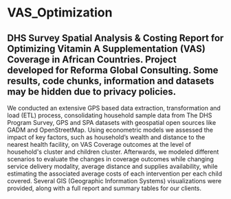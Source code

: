 # VAS_Optimization
DHS Survey Spatial Analysis & Costing Report for Optimizing Vitamin A Supplementation (VAS) Coverage in African Countries.
 Project developed for Reforma Global Consulting. 
 Some results, code chunks, information and datasets may be hidden due to privacy policies.
-----------------------------------------------------------------------------------------------------------------------------------------------
We conducted an extensive GPS based data extraction, transformation and load (ETL) process, consolidating household sample data from The DHS Program Survey, GPS and SPA datasets with geospatial open sources like GADM and OpenStreetMap. Using econometric models we assessed the impact of key factors, such as household’s wealth and distance to the nearest health facility, on VAS Coverage outcomes at the level of household's cluster and children cluster. Afterwards, we modeled different scenarios to evaluate the changes in coverage outcomes while changing service delivery modality, average distance and supplies availability, while estimating the associated average costs of each intervention per each child covered. Several GIS (Geographic Information Systems) visualizations were provided, along with a full report and summary tables for our clients.
